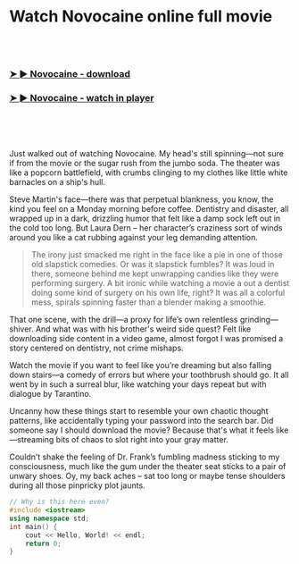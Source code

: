 <h1>Watch Novocaine online full movie</h1>


<br><br>

<h3><a href="https://Pauls-naipotingtu1985.github.io/piryrnjsph/">➤ ► Novocaine - download</a></h3> 
<h3><a href="https://Pauls-naipotingtu1985.github.io/piryrnjsph/">➤ ► Novocaine - watch in player</a></h3>


<br><br><br>


Just walked out of watching Novocaine. My head's still spinning—not sure if from the movie or the sugar rush from the jumbo soda. The theater was like a popcorn battlefield, with crumbs clinging to my clothes like little white barnacles on a ship's hull. 

Steve Martin's face—there was that perpetual blankness, you know, the kind you feel on a Monday morning before coffee. Dentistry and disaster, all wrapped up in a dark, drizzling humor that felt like a damp sock left out in the cold too long. But Laura Dern – her character’s craziness sort of winds around you like a cat rubbing against your leg demanding attention.

>The irony just smacked me right in the face like a pie in one of those old slapstick comedies. Or was it slapstick fumbles? It was loud in there, someone behind me kept unwrapping candies like they were performing surgery. A bit ironic while watching a movie a out a dentist doing some kind of surgery on his own life, right? It was all a colorful mess, spirals spinning faster than a blender making a smoothie.

That one scene, with the drill—a proxy for life’s own relentless grinding—shiver. And what was with his brother's weird side quest? Felt like downloading side content in a video game, almost forgot I was promised a story centered on dentistry, not crime mishaps. 

Watch the movie if you want to feel like you’re dreaming but also falling down stairs—a comedy of errors but where your toothbrush should go. It all went by in such a surreal blur, like watching your days repeat but with dialogue by Tarantino.

Uncanny how these things start to resemble your own chaotic thought patterns, like accidentally typing your password into the search bar. Did someone say I should download the movie? Because that's what it feels like—streaming bits of chaos to slot right into your gray matter. 

Couldn’t shake the feeling of Dr. Frank’s fumbling madness sticking to my consciousness, much like the gum under the theater seat sticks to a pair of unwary shoes. Oy, my back aches – sat too long or maybe tense shoulders during all those pinpricky plot jaunts.

```cpp
// Why is this here even?
#include <iostream>
using namespace std;
int main() {
    cout << Hello, World! << endl; 
    return 0;
}
```

